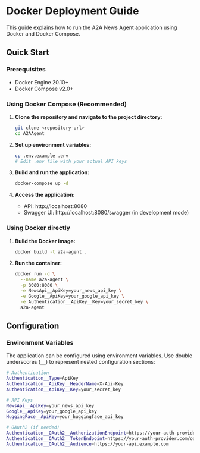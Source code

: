 # Docker Deployment Guide

This guide explains how to run the A2A News Agent application using Docker and Docker Compose.

## Quick Start

### Prerequisites
- Docker Engine 20.10+
- Docker Compose v2.0+

### Using Docker Compose (Recommended)

1. **Clone the repository and navigate to the project directory:**
   ```bash
   git clone <repository-url>
   cd A2AAgent
   ```

2. **Set up environment variables:**
   ```bash
   cp .env.example .env
   # Edit .env file with your actual API keys
   ```

3. **Build and run the application:**
   ```bash
   docker-compose up -d
   ```

4. **Access the application:**
   - API: http://localhost:8080
   - Swagger UI: http://localhost:8080/swagger (in development mode)

### Using Docker directly

1. **Build the Docker image:**
   ```bash
   docker build -t a2a-agent .
   ```

2. **Run the container:**
   ```bash
   docker run -d \
     --name a2a-agent \
     -p 8080:8080 \
     -e NewsApi__ApiKey=your_news_api_key \
     -e Google__ApiKey=your_google_api_key \
     -e Authentication__ApiKey__Key=your_secret_key \
     a2a-agent
   ```

## Configuration

### Environment Variables

The application can be configured using environment variables. Use double underscores (`__`) to represent nested configuration sections:

```bash
# Authentication
Authentication__Type=ApiKey
Authentication__ApiKey__HeaderName=X-Api-Key
Authentication__ApiKey__Key=your_secret_key

# API Keys
NewsApi__ApiKey=your_news_api_key
Google__ApiKey=your_google_api_key
HuggingFace__ApiKey=your_huggingface_api_key

# OAuth2 (if needed)
Authentication__OAuth2__AuthorizationEndpoint=https://your-auth-provider.com/
Authentication__OAuth2__TokenEndpoint=https://your-auth-provider.com/oauth/token
Authentication__OAuth2__Audience=https://your-api.example.com
```